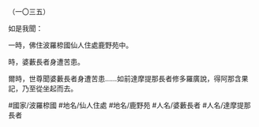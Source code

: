 （一〇三五）

如是我聞：

一時，佛住波羅㮈國仙人住處鹿野苑中。

時，婆藪長者身遭苦患。

爾時，世尊聞婆藪長者身遭苦患……如前達摩提那長者修多羅廣說，得阿那含果記，乃至從坐起而去。

#國家/波羅㮈國
#地名/仙人住處
#地名/鹿野苑
#人名/婆藪長者
#人名/達摩提那長者

